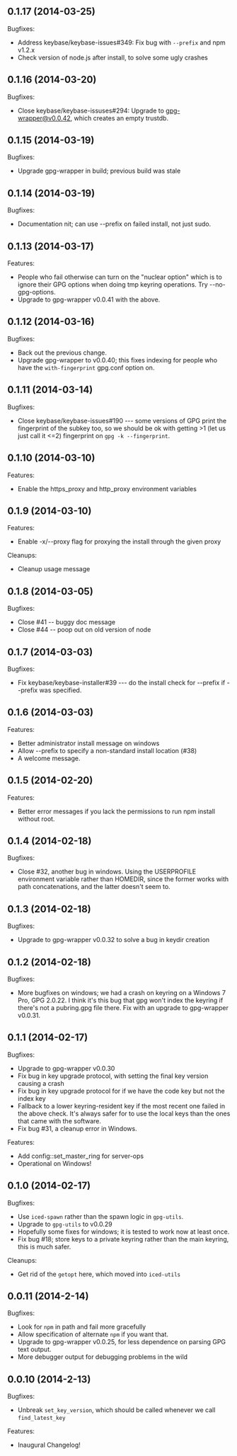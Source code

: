## 0.1.17 (2014-03-25)

Bugfixes:

  - Address keybase/keybase-issues#349: Fix bug with `--prefix` and npm v1.2.x
  - Check version of node.js after install, to solve some ugly crashes

## 0.1.16 (2014-03-20)

Bugfixes:

  - Close keybase/keybase-issuses#294: Upgrade to gpg-wrapper@v0.0.42, which
    creates an empty trustdb.

## 0.1.15 (2014-03-19)

Bugfixes:

  - Upgrade gpg-wrapper in build; previous build was stale

## 0.1.14 (2014-03-19)

Bugfixes:

  - Documentation nit; can use --prefix on failed install, not just sudo.

## 0.1.13 (2014-03-17)

Features:
  
  - People who fail otherwise can turn on the "nuclear option" which is to 
    ignore their GPG options when doing tmp keyring operations.  Try --no-gpg-options.
  - Upgrade to gpg-wrapper v0.0.41 with the above.

## 0.1.12 (2014-03-16)

Bugfixes:

  - Back out the previous change.
  - Upgrade gpg-wrapper to v0.0.40; this fixes indexing for people who have
    the `with-fingerprint` gpg.conf option on.

## 0.1.11 (2014-03-14)

Bugfixes:

  - Close keybase/keybase-issues#190 --- some versions of GPG print the fingerprint
    of the subkey too, so we should be ok with getting >1 (let us just call it <=2) 
    fingerprint on `gpg -k --fingerprint`.

## 0.1.10 (2014-03-10)

Features:

  - Enable the https_proxy and http_proxy environment variables

## 0.1.9 (2014-03-10)

Features:

  - Enable -x/--proxy flag for proxying the install through the given proxy

Cleanups:

  - Cleanup usage message

## 0.1.8 (2014-03-05)

Bugfixes:
 
  - Close #41 -- buggy doc message
  - Close #44 -- poop out on old version of node

## 0.1.7 (2014-03-03)

Bugfixes:

  - Fix keybase/keybase-installer#39 --- do the install check for --prefix
    if --prefix was specified.

## 0.1.6 (2014-03-03)

Features:
  
  - Better administrator install message on windows
  - Allow --prefix to specify a non-standard install location (#38)
  - A welcome message.

## 0.1.5 (2014-02-20)

Features:

  - Better error messages if you lack the permissions to run npm install without root.

## 0.1.4 (2014-02-18)

Bugfixes:

  - Close #32, another bug in windows.  Using the USERPROFILE environment
  variable rather than HOMEDIR, since the former works with path concatenations,
  and the latter doesn't seem to.

## 0.1.3 (2014-02-18)

Bugfixes:

  - Upgrade to gpg-wrapper v0.0.32 to solve a bug in keydir creation

## 0.1.2 (2014-02-18)

Bugfixes:

  - More bugfixes on windows; we had a crash on keyring on a Windows 7 Pro,
    GPG 2.0.22. I think it's this bug that gpg won't index the keyring if there's not a 
    pubring.gpg file there.  Fix with an upgrade to gpg-wrapper v0.0.31.

## 0.1.1 (2014-02-17)

Bugfixes:

  - Upgrade to gpg-wrapper v0.0.30
  - Fix bug in key upgrade protocol, with setting the final key version causing a crash
  - Fix bug in key upgrade protocol for if we have the code key but not the index key
  - Fallback to a lower keyring-resident key if the most recent one failed in the above
  check. It's always safer for to use the local keys than the ones that came with the software.
  - Fix bug #31, a cleanup error in Windows.

Features:

  - Add config::set_master_ring for server-ops
  - Operational on Windows!

## 0.1.0 (2014-02-17)

Bugfixes:

  - Use `iced-spawn` rather than the spawn logic in `gpg-utils`.
  - Upgrade to `gpg-utils` to v0.0.29
  - Hopefully some fixes for windows; it is tested to work now at least once.
  - Fix bug #18; store keys to a private keyring rather than the main
    keyring, this is much safer.

Cleanups:

  - Get rid of the `getopt` here, which moved into `iced-utils`

## 0.0.11 (2014-2-14)

Bugfixes:
  
  - Look for `npm` in path and fail more gracefully
  - Allow specification of alternate `npm` if you want that.
  - Upgrade to gpg-wrapper v0.0.25, for less dependence on parsing GPG text output.
  - More debugger output for debugging problems in the wild

## 0.0.10 (2014-2-13)

Bugfixes:

  - Unbreak `set_key_version`, which should be called whenever we call `find_latest_key`

Features:

  - Inaugural Changelog!
